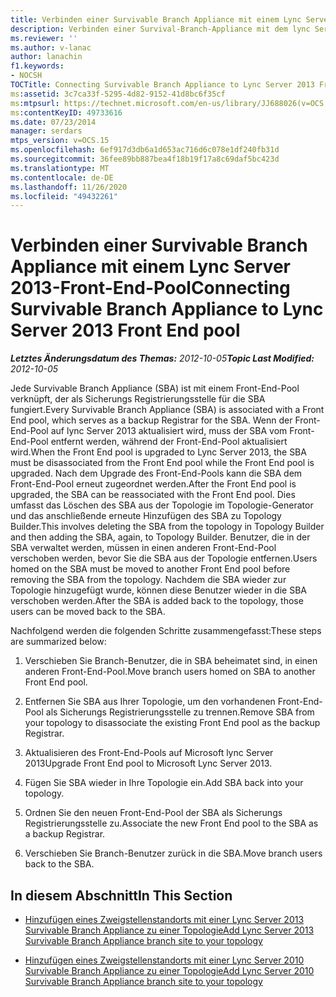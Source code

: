 ```yaml
---
title: Verbinden einer Survivable Branch Appliance mit einem Lync Server 2013-Front-End-Pool
description: Verbinden einer Survival-Branch-Appliance mit dem lync Server 2013-Front-End-Pool
ms.reviewer: ''
ms.author: v-lanac
author: lanachin
f1.keywords:
- NOCSH
TOCTitle: Connecting Survivable Branch Appliance to Lync Server 2013 Front End pool
ms:assetid: 3c7ca33f-5295-4d82-9152-41d8bc6f35cf
ms:mtpsurl: https://technet.microsoft.com/en-us/library/JJ688026(v=OCS.15)
ms:contentKeyID: 49733616
ms.date: 07/23/2014
manager: serdars
mtps_version: v=OCS.15
ms.openlocfilehash: 6ef917d3db6a1d653ac716d6c078e1df240fb31d
ms.sourcegitcommit: 36fee89bb887bea4f18b19f17a8c69daf5bc423d
ms.translationtype: MT
ms.contentlocale: de-DE
ms.lasthandoff: 11/26/2020
ms.locfileid: "49432261"
---
```

# <a name="connecting-survivable-branch-appliance-to-lync-server-2013-front-end-pool"></a><span data-ttu-id="6274a-103">Verbinden einer Survivable Branch Appliance mit einem Lync Server 2013-Front-End-Pool</span><span class="sxs-lookup"><span data-stu-id="6274a-103">Connecting Survivable Branch Appliance to Lync Server 2013 Front End pool</span></span>

<div data-xmlns="http://www.w3.org/1999/xhtml">

<div class="topic" data-xmlns="http://www.w3.org/1999/xhtml" data-msxsl="urn:schemas-microsoft-com:xslt" data-cs="https://msdn.microsoft.com/">

<div data-asp="https://msdn2.microsoft.com/asp">



</div>

<div id="mainSection">

<div id="mainBody"><span data-ttu-id="6274a-104">

<span> </span></span><span class="sxs-lookup"><span data-stu-id="6274a-104">

<span> </span></span></span>

<span data-ttu-id="6274a-105">_**Letztes Änderungsdatum des Themas:** 2012-10-05_</span><span class="sxs-lookup"><span data-stu-id="6274a-105">_**Topic Last Modified:** 2012-10-05_</span></span>

<span data-ttu-id="6274a-106">Jede Survivable Branch Appliance (SBA) ist mit einem Front-End-Pool verknüpft, der als Sicherungs Registrierungsstelle für die SBA fungiert.</span><span class="sxs-lookup"><span data-stu-id="6274a-106">Every Survivable Branch Appliance (SBA) is associated with a Front End pool, which serves as a backup Registrar for the SBA.</span></span> <span data-ttu-id="6274a-107">Wenn der Front-End-Pool auf lync Server 2013 aktualisiert wird, muss der SBA vom Front-End-Pool entfernt werden, während der Front-End-Pool aktualisiert wird.</span><span class="sxs-lookup"><span data-stu-id="6274a-107">When the Front End pool is upgraded to Lync Server 2013, the SBA must be disassociated from the Front End pool while the Front End pool is upgraded.</span></span> <span data-ttu-id="6274a-108">Nach dem Upgrade des Front-End-Pools kann die SBA dem Front-End-Pool erneut zugeordnet werden.</span><span class="sxs-lookup"><span data-stu-id="6274a-108">After the Front End pool is upgraded, the SBA can be reassociated with the Front End pool.</span></span> <span data-ttu-id="6274a-109">Dies umfasst das Löschen des SBA aus der Topologie im Topologie-Generator und das anschließende erneute Hinzufügen des SBA zu Topology Builder.</span><span class="sxs-lookup"><span data-stu-id="6274a-109">This involves deleting the SBA from the topology in Topology Builder and then adding the SBA, again, to Topology Builder.</span></span> <span data-ttu-id="6274a-110">Benutzer, die in der SBA verwaltet werden, müssen in einen anderen Front-End-Pool verschoben werden, bevor Sie die SBA aus der Topologie entfernen.</span><span class="sxs-lookup"><span data-stu-id="6274a-110">Users homed on the SBA must be moved to another Front End pool before removing the SBA from the topology.</span></span> <span data-ttu-id="6274a-111">Nachdem die SBA wieder zur Topologie hinzugefügt wurde, können diese Benutzer wieder in die SBA verschoben werden.</span><span class="sxs-lookup"><span data-stu-id="6274a-111">After the SBA is added back to the topology, those users can be moved back to the SBA.</span></span>

<span data-ttu-id="6274a-112">Nachfolgend werden die folgenden Schritte zusammengefasst:</span><span class="sxs-lookup"><span data-stu-id="6274a-112">These steps are summarized below:</span></span>

1.  <span data-ttu-id="6274a-113">Verschieben Sie Branch-Benutzer, die in SBA beheimatet sind, in einen anderen Front-End-Pool.</span><span class="sxs-lookup"><span data-stu-id="6274a-113">Move branch users homed on SBA to another Front End pool.</span></span>

2.  <span data-ttu-id="6274a-114">Entfernen Sie SBA aus Ihrer Topologie, um den vorhandenen Front-End-Pool als Sicherungs Registrierungsstelle zu trennen.</span><span class="sxs-lookup"><span data-stu-id="6274a-114">Remove SBA from your topology to disassociate the existing Front End pool as the backup Registrar.</span></span>

3.  <span data-ttu-id="6274a-115">Aktualisieren des Front-End-Pools auf Microsoft lync Server 2013</span><span class="sxs-lookup"><span data-stu-id="6274a-115">Upgrade Front End pool to Microsoft Lync Server 2013.</span></span>

4.  <span data-ttu-id="6274a-116">Fügen Sie SBA wieder in Ihre Topologie ein.</span><span class="sxs-lookup"><span data-stu-id="6274a-116">Add SBA back into your topology.</span></span>

5.  <span data-ttu-id="6274a-117">Ordnen Sie den neuen Front-End-Pool der SBA als Sicherungs Registrierungsstelle zu.</span><span class="sxs-lookup"><span data-stu-id="6274a-117">Associate the new Front End pool to the SBA as a backup Registrar.</span></span>

6.  <span data-ttu-id="6274a-118">Verschieben Sie Branch-Benutzer zurück in die SBA.</span><span class="sxs-lookup"><span data-stu-id="6274a-118">Move branch users back to the SBA.</span></span>

<div>

## <a name="in-this-section"></a><span data-ttu-id="6274a-119">In diesem Abschnitt</span><span class="sxs-lookup"><span data-stu-id="6274a-119">In This Section</span></span>

  - [<span data-ttu-id="6274a-120">Hinzufügen eines Zweigstellenstandorts mit einer Lync Server 2013 Survivable Branch Appliance zu einer Topologie</span><span class="sxs-lookup"><span data-stu-id="6274a-120">Add Lync Server 2013 Survivable Branch Appliance branch site to your topology</span></span>](lync-server-2013-add-lync-server-2013-survivable-branch-appliance-branch-site-to-your-topology.md)

  - [<span data-ttu-id="6274a-121">Hinzufügen eines Zweigstellenstandorts mit einer Lync Server 2010 Survivable Branch Appliance zu einer Topologie</span><span class="sxs-lookup"><span data-stu-id="6274a-121">Add Lync Server 2010 Survivable Branch Appliance branch site to your topology</span></span>](lync-server-2013-add-lync-server-2010-survivable-branch-appliance-branch-site-to-your-topology.md)

<span data-ttu-id="6274a-122"></div>

</div>

<span> </span>

</div>

</div>

</span><span class="sxs-lookup"><span data-stu-id="6274a-122"></div>

</div>

<span> </span>

</div>

</div>

</span></span></div>

